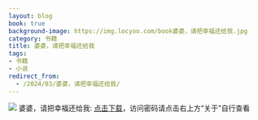```yaml
---
layout: blog
book: true
background-image: https://img.locyoo.com/book婆婆，请把幸福还给我.jpg
category: 书籍
title: 婆婆，请把幸福还给我
tags:
- 书籍
- 小说
redirect_from:
  - /2024/03/婆婆，请把幸福还给我/
---
```

![](https://img.locyoo.com/book婆婆，请把幸福还给我.jpg)
婆婆，请把幸福还给我: <a name = "ref1" href="https://url18.ctfile.com/f/50983618-1439916160-f88eca?p=3619">点击下载</a>，访问密码请点击右上方“关于”自行查看